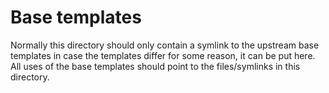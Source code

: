 # Base templates

Normally this directory should only contain a symlink to the upstream base
templates in case the templates differ for some reason, it can be put here. All
uses of the base templates should point to the files/symlinks in this
directory.
